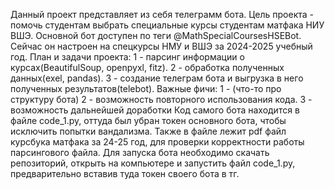 Данный проект представляет из себя телеграмм бота. Цель проекта - помочь студентам выбрать специальные курсы студентам матфака НИУ ВШЭ.
Основной бот доступен по теги @MathSpecialCoursesHSEBot. Сейчас он настроен на спецкурсы НМУ и ВШЭ за 2024-2025 учебный год.
План и задачи проекта: 1 - парсинг информации о курсах(BeautifulSoup, openpyxl, fitz). 2 - обработка полученных данных(exel, pandas). 3 - создание телеграм бота и выгрузка в него полученных результатов(telebot). 
Важные фичи: 1 - (что-то про структуру бота) 2 - возможность повторного использования кода. 3 - возможность дальнейшей доработки
Код самого бота находится в файле code_1.py, оттуда был убран токен основного бота, чтобы исключить попытки вандализма.
Также в файле лежит pdf файл курсбука матфака за 24-25 год, для проверки корректности работы парсингового файла.
Для запуска бота необходимо скачать репозиторий, открыть на компьютере и запустить файл code_1.py, предварительно вставив туда токен своего бота в тг.
